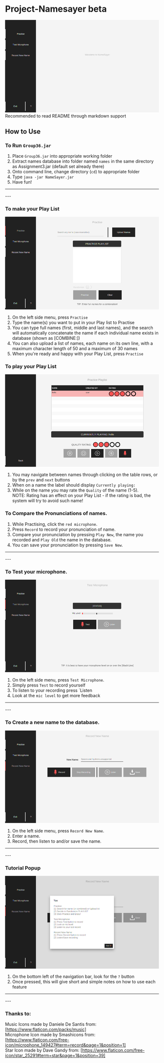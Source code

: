 # Project-Namesayer beta
![NameSayer](src/namesayer/resources/images/main.png)
Recommended to read README through markdown support

## How to Use

### To Run `Group36.jar`
1. Place `Group36.jar` into appropriate working folder
2. Extract names database into folder named `names` in the same directory as Assignment3.jar (default set already there)
3. Onto command line, change directory (`cd`) to appropriate folder
4. Type `java -jar NameSayer.jar`
5. Have fun!

<hr>
---

### To make your Play List
![NameSayer](src/namesayer/resources/images/practise.png)

1. On the left side menu, press `Practise`
2. Type the name(s) you want to put in your Play list to Practise
3. You can type full names (first, middle and last names), and the search will automatically concatenate the name if each individual name exists in database (shown as [COMBINE:])
4. You can also upload a list of names, each name on its own line, with a maximum character length of 50 and a maximum of 30 names
5. When you're ready and happy with your Play List, press `Practise`

### To play your Play List
![NameSayer](src/namesayer/resources/images/play.png)

1. You may navigate between names through clicking on the table rows, or by the `prev` and `next` buttons
2. When on a name the label should display `Currently playing:`
3. While on the name you may rate the `Quality` of the name (1-5). <br/>
NOTE: Rating has an effect on your Play List - if the rating is bad, the system will try to avoid such name!

### To Compare the Pronunciations of names.

1. While Practising, click the `red microphone`.
2. Press `Record` to record your pronunciation of name.
3. Compare your pronunciation by pressing `Play New`, the name you recorded and `Play Old` the name in the database.
4. You can save your pronunciation by pressing `Save New`.

<hr>
---

### To Test your microphone.
![NameSayer](src/namesayer/resources/images/testMic.png)

1. On the left side menu, press `Test Microphone`.
2. Simply press `Test` to record yourself
3. To listen to your recording press `Listen
4. Look at the `mic level` to get more feedback

<hr>
---

### To Create a new name to the database.
![NameSayer](src/namesayer/resources/images/recordNew.png)

1. On the left side menu, press `Record New Name`.
2. Enter a name.
3. Record, then listen to and/or save the name.

<hr>
---

### Tutorial Popup
![NameSayer](src/namesayer/resources/images/tips.png)

1. On the bottom left of the navigation bar, look for the `?` button
2. Once pressed, this will give short and simple notes on how to use each feature

<hr>
---

### Thanks to:
Music Icons made by Daniele De Santis from: [https://www.flaticon.com/packs/music] <br/>
Microphone Icon made by Smashicons from: [https://www.flaticon.com/free-icon/microphone_149427#term=record&page=1&position=1] <br/>
Star Icon made by Dave Gandy from: [https://www.flaticon.com/free-icon/star_25291#term=star&page=1&position=39] <br/>

